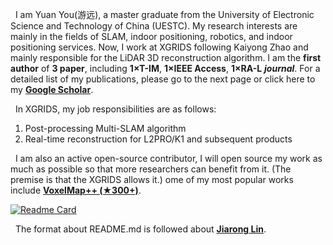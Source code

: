 ﻿&nbsp;
 I am Yuan You(游远), a master graduate from the University of Electronic Science and Technology of China (UESTC). My research interests are mainly in the fields of SLAM, indoor positioning, robotics, and indoor positioning services. Now, I work at XGRIDS following Kaiyong Zhao and mainly responsible for the LiDAR 3D reconstruction algorithm. I am the **first author** of **3 paper**, including **1×T-IM**, **1×IEEE Access**,  **1×RA-L** ***journal***. For a detailed list of my publications, please go to the next page or click here to my [**Google Scholar**](https://scholar.google.com.hk/citations?hl=zh-CN&user=p3hXCC0AAAAJ). 

&nbsp; In XGRIDS, my job responsibilities are as follows:
1. Post-processing Multi-SLAM algorithm
2. Real-time reconstruction for L2PRO/K1 and subsequent products

&nbsp; I am also an active open-source contributor, I will open source my work as much as possible so that more researchers can benefit from it. (The premise is that the XGRIDS allows it.)
ome of my most popular works include [**VoxelMap++ (★300+)**](https://github.com/uestc-icsp/VoxelMapPlus_Public).


[![Readme Card](https://github-readme-stats.vercel.app/api/pin/?username=uestc-icsp&repo=VoxelMapPlus_Public)](https://github.com/uestc-icsp/VoxelMapPlus_Public)

&nbsp; The format about README.md is followed about [**Jiarong Lin**]([https://scholar.google.com.hk/citations?hl=zh-CN&user=p3hXCC0AAAAJ](https://github.com/ziv-lin)).
